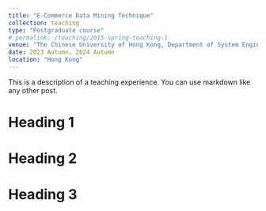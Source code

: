 ```yaml
---
title: "E-Commerce Data Mining Technique"
collection: teaching
type: "Postgraduate course"
# permalink: /teaching/2015-spring-teaching-1
venue: "The Chinese University of Hong Kong, Department of System Engineering and Engineering Management (SEEM)"
date: 2023 Autumn, 2024 Autumn
location: "Hong Kong"
---
```


This is a description of a teaching experience. You can use markdown like any other post.

Heading 1
======

Heading 2
======

Heading 3
======
